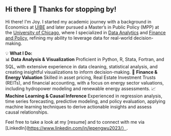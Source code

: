 ## Hi there 👋 Thanks for stopping by!

Hi there! I'm Joy. I started my academic journey with a background in Economics at [UIBE](https://english.uibe.edu.cn) and later pursued a Master’s in Public Policy (MPP) at the [University of Chicago](https://harris.uchicago.edu/academics/degrees/master-public-policy-mpp), where I specialized in [Data Analytics](https://harris.uchicago.edu/academics/design-your-path/specializations/specialization-data-analytics) and [Finance and Policy](https://harris.uchicago.edu/academics/design-your-path/specializations/specialization-finance-policy), refining my ability to leverage data for real-world decision-making.

💡 **What I Do:**  
📊 **Data Analysis & Visualization**
Proficient in Python, R, Stata, Fortran, and SQL, with extensive experience in data cleaning, statistical analysis, and creating insightful visualizations to inform decision-making.​
🏦 **Finance & Energy Valuation**
Skilled in asset pricing, Real Estate Investment Trusts (REITs), and financial accounting, with a focus on energy sector valuations, including hydropower modeling and renewable energy assessments.​
📈 **Machine Learning & Causal Inference**
Experienced in regression analysis, time series forecasting, predictive modeling, and policy evaluation, applying machine learning techniques to derive actionable insights and assess causal relationships.​

Feel free to take a look at my [resume] and to connect with me via [LinkedIn](https://www.linkedin.com/in/lepengwu2023/）.

